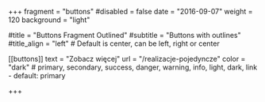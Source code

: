 +++
fragment = "buttons"
#disabled = false
date = "2016-09-07"
weight = 120
background = "light"

#title = "Buttons Fragment Outlined"
#subtitle = "Buttons with outlines"
#title_align = "left" # Default is center, can be left, right or center

[[buttons]]
  text = "Zobacz więcej"
  url = "/realizacje-pojedyncze"
  color = "dark" # primary, secondary, success, danger, warning, info, light, dark, link - default: primary

+++

